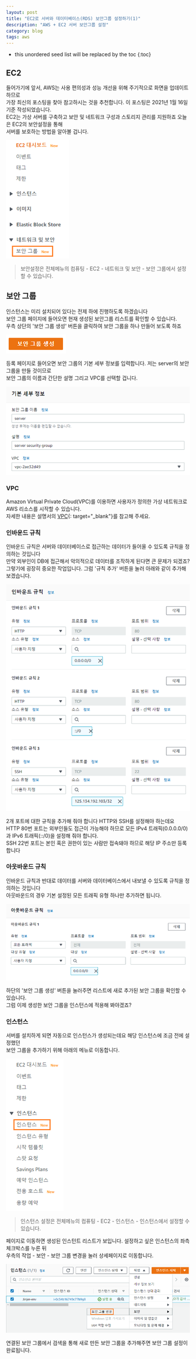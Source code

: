 ```yaml
---
layout: post
title: "EC2로 서버와 데이터베이스(RDS) 보안그룹 설정하기(1)"
description: "AWS + EC2 서버 보안그룹 설정"
category: blog
tags: aws
---
```


<!--more-->

* this unordered seed list will be replaced by the toc
{:toc}

## EC2

들어가기에 앞서, AWS는 사용 편의성과 성능 개선을 위해 주기적으로 화면을 업데이트 하므로    
가장 최신의 포스팅을 찾아 참고하시는 것을 추천합니다. 이 포스팅은 2021년 1월 16일 기준 작성되었습니다.   
EC2는 가상 서버를 구축하고 보안 및 네트워크 구성과 스토리지 관리를 지원하죠 오늘은 EC2의 보안설정을 통해    
서버를 보호하는 방법을 알아볼 겁니다.  

![Menu](/assets/img/2021-01-16/menu.png)

> 보안설정은 전체메뉴의 컴퓨팅 - EC2 - 네트워크 및 보안 - 보안 그룹에서 설정할 수 있습니다.


## 보안 그룹

인스턴스는 미리 설치되어 있다는 전제 하에 진행하도록 하겠습니다  
보안 그룹 페이지에 들어오면 현재 생성된 보안그룹 리스트를 확인할 수 있습니다.   
우측 상단의 '보안 그룹 생성' 버튼을 클릭하여 보안 그룹을 하나 만들어 보도록 하죠    

![Register Button](/assets/img/2021-01-16/register.png)  

등록 페이지로 들어오면 보안 그룹의 기본 세부 정보를 입력합니다. 저는 server의 보안 그룹을 만들 것이므로     
보안 그룹의 이름과 간단한 설명 그리고 VPC를 선택할 겁니다.  

![Register Button](/assets/img/2021-01-16/info.png)  


### VPC

Amazon Virtual Private Cloud(VPC)를 이용하면 사용자가 정의한 가상 네트워크로 AWS 리소스를 시작할 수 있습니다.  
자세한 내용은 설명서의 [VPC](https://docs.aws.amazon.com/ko_kr/vpc/latest/userguide/what-is-amazon-vpc.html){: target="_blank"}를 참고해 주세요.  
 
### 인바운드 규칙

인바운드 규칙은 서버와 데이터베이스로 접근하는 데이터가 들어올 수 있도록 규칙을 정의하는 것입니다  
만약 외부인이 DB에 접근해서 악의적으로 데이터를 조작하게 된다면 큰 문제가 되겠죠?     
그렇기에 굉장히 중요한 작업입니다. 그럼 '규칙 추가' 버튼을 눌러 아래와 같이 추가해 보겠습니다. 

![InBound](/assets/img/2021-01-16/inbound.png)  
 
2개 포트에 대한 규칙을 추가해 줘야 합니다 HTTP와 SSH를 설정해야 하는데요      
HTTP 80번 포트는 외부인들도 접근이 가능해야 하므로 모든 IPv4 트래픽(0.0.0.0/0)과 IPv6 트래픽(::/0)을 설정해 줘야 합니다.   
SSH 22번 포트는 본인 혹은 권한이 있는 사람만 접속돼야 하므로 해당 IP 주소만 등록합니다   


### 아웃바운드 규칙

인바운드 규칙과 반대로 데이터를 서버와 데이터베이스에서 내보낼 수 있도록 규칙을 정의하는 것입니다  
아웃바운드의 경우 기본 설정된 모든 트래픽 유형 하나만 추가하면 됩니다.   

![OutBound](/assets/img/2021-01-16/outbound.png)   

하단의 '보안 그룹 생성' 버튼을 눌러주면 리스트에 새로 추가된 보안 그룹을 확인할 수 있습니다.  
그럼 이제 생성한 보안 그룹을 인스턴스에 적용해 봐야겠죠? 

### 인스턴스

서버를 설치하게 되면 자동으로 인스턴스가 생성되는데요 해당 인스턴스에 조금 전에 설정했던     
보안 그룹을 추가하기 위해 아래의 메뉴로 이동합니다.
 
![Menu](/assets/img/2021-01-16/menu2.png)    

> 인스턴스 설정은 전체메뉴의 컴퓨팅 - EC2 - 인스턴스 - 인스턴스에서 설정할 수 있습니다.

페이지로 이동하면 생성된 인스턴트 리스트가 보입니다. 설정하고 싶은 인스턴스의 좌측 체크박스를 누른 뒤  
우측의 작업 - 보안 - 보안 그룹 변경을 눌러 상세페이지로 이동합니다.  

![Instance](/assets/img/2021-01-16/instance.png)

연결된 보안 그룹에서 검색을 통해 새로 만든 보안 그룹을 추가해주면 보안 그룹 설정이 완료됩니다.  

